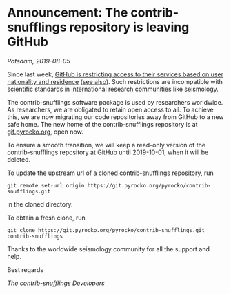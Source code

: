 # Announcement: The contrib-snufflings repository is leaving GitHub

*Potsdam, 2019-08-05*

Since last week, [GitHub is restricting access to their services based on
user nationality and residence](https://help.github.com/en/articles/github-and-trade-controls>) ([see
also](https://techcrunch.com/2019/07/29/github-ban-sanctioned-countries)).
Such restrictions are incompatible with scientific standards in
international research communities like seismology.

The contrib-snufflings software package is used by researchers worldwide. As researchers, we are obligated to retain open
access to all. To achieve this, we are now migrating our code repositories
away from GitHub to a new safe home. The new home of the contrib-snufflings repository
is at [git.pyrocko.org](https://git.pyrocko.org/pyrocko/contrib-snufflings/), open now.

To ensure a smooth
transition, we will keep a read-only version of the contrib-snufflings repository
at GitHub until 2019-10-01, when it will be deleted.

To update the upstream url of a cloned contrib-snufflings repository, run

```
git remote set-url origin https://git.pyrocko.org/pyrocko/contrib-snufflings.git
```

in the cloned directory.

To obtain a fresh clone, run

```
git clone https://git.pyrocko.org/pyrocko/contrib-snufflings.git contrib-snufflings
```

Thanks to the worldwide seismology community for all the support and help.

Best regards

*The contrib-snufflings Developers*
